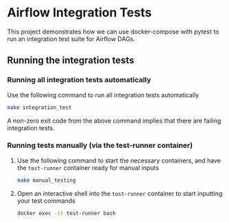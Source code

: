 # Airflow Integration Tests

This project demonstrates how we can use docker-compose with pytest to run an integration test suite for Airflow DAGs.

## Running the integration tests

### Running all integration tests automatically

Use the following command to run all integration tests automatically

```sh
make integration_test
```

A non-zero exit code from the above command implies that there are failing integration tests.

### Running tests manually (via the test-runner container)

1. Use the following command to start the necessary containers, and have the `test-runner` container ready for manual 
   inputs
   ```sh
   make manual_testing
   ```
2. Open an interactive shell into the `test-runner` container to start inputting your test commands
   ```sh
   docker exec -it test-runner bash
   ```
